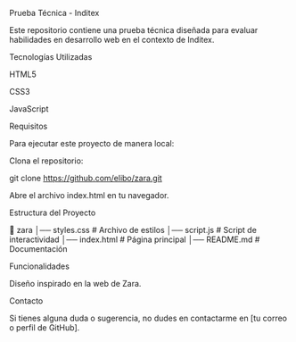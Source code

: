 Prueba Técnica - Inditex

Este repositorio contiene una prueba técnica diseñada para evaluar habilidades en desarrollo web en el contexto de Inditex.

Tecnologías Utilizadas

HTML5

CSS3 

JavaScript 

Requisitos

Para ejecutar este proyecto de manera local:

Clona el repositorio:

git clone https://github.com/elibo/zara.git

Abre el archivo index.html en tu navegador.

Estructura del Proyecto

📂 zara
│── styles.css       # Archivo de estilos
│── script.js        # Script de interactividad
│── index.html       # Página principal
│── README.md        # Documentación

Funcionalidades

Diseño inspirado en la web de Zara.

Contacto

Si tienes alguna duda o sugerencia, no dudes en contactarme en [tu correo o perfil de GitHub].

